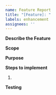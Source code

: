 ```yaml
---
name: Feature Report
title: "[Feature]: "
labels: enhancement
assignees: ''
---
```


**Describe the Feature** 

**Scope**


**Purpose** 


**Steps to implement**

1. 

**Testing**



